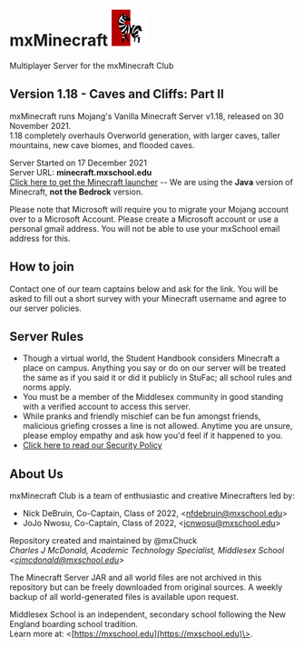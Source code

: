 # mxMinecraft ![Server Icon](/server-icon.png)
Multiplayer Server for the mxMinecraft Club

## Version 1.18 - Caves and Cliffs: Part II
mxMinecraft runs Mojang's Vanilla Minecraft Server v1.18, released on 30 November 2021. <br />
1.18 completely overhauls Overworld generation, with larger caves, taller mountains, new cave biomes, and flooded caves.

Server Started on 17 December 2021 <br />
Server URL: **minecraft.mxschool.edu** <br />
[Click here to get the Minecraft launcher](https://www.minecraft.net/en-us/about-minecraft) -- We are using the **Java** version of Minecraft, **not the Bedrock** version.

Please note that Microsoft will require you to migrate your Mojang account over to a Microsoft Account. Please create a Microsoft account or use a personal gmail address. You will not be able to use your mxSchool email address for this.

## How to join
Contact one of our team captains below and ask for the link. You will be asked to fill out a short survey with your Minecraft username and agree to our server policies.

## Server Rules
- Though a virtual world, the Student Handbook considers Minecraft a place on campus. Anything you say or do on our server will be treated the same as if you said it or did it publicly in StuFac; all school rules and norms apply.
- You must be a member of the Middlesex community in good standing with a verified account to access this server.
- While pranks and friendly mischief can be fun amongst friends, malicious griefing crosses a line is not allowed. Anytime you are unsure, please employ empathy and ask how you'd feel if it happened to you.
- [Click here to read our Security Policy](/SECURITY.md)

## About Us
mxMinecraft Club is a team of enthusiastic and creative Minecrafters led by:
- Nick DeBruin, Co-Captain, Class of 2022, \<nfdebruin@mxschool.edu\>
- JoJo Nwosu, Co-Captain, Class of 2022, \<jcnwosu@mxschool.edu\>

Repository created and maintained by @mxChuck <br />
*Charles J McDonald, Academic Technology Specialist, Middlesex School \<cjmcdonald@mxschool.edu\>*

The Minecraft Server JAR and all world files are not archived in this repository but can be freely downloaded from original sources. A weekly backup of all world-generated files is available upon request.

Middlesex School is an independent, secondary school following the New England boarding school tradition. <br />
Learn more at: \<[https://mxschool.edu](https://mxschool.edu)\>.
